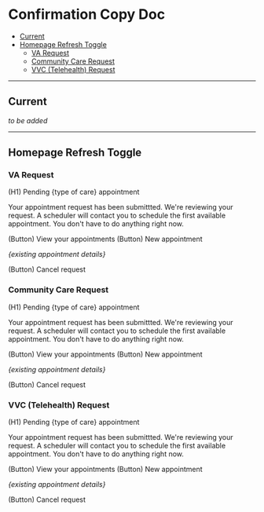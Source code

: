 # Confirmation Copy Doc

- [Current](#current)
- [Homepage Refresh Toggle](#homepage-refresh-toggle)
  * [VA Request](#va-request)
  * [Community Care Request](#community-care-request)
  * [VVC (Telehealth) Request](#vvc--telehealth--request)

---

## Current

_to be added_

---

## Homepage Refresh Toggle

### VA Request

(H1) Pending {type of care} appointment

Your appointment request has been submittted. We're reviewing your request. A scheduler will contact you to schedule the first available appointment. You don't have to do anything right now.

(Button) View your appointments
(Button) New appointment

_{existing appointment details}_

(Button) Cancel request


### Community Care Request

(H1) Pending {type of care} appointment

Your appointment request has been submittted. We're reviewing your request. A scheduler will contact you to schedule the first available appointment. You don't have to do anything right now.

(Button) View your appointments
(Button) New appointment

_{existing appointment details}_

(Button) Cancel request


### VVC (Telehealth) Request

(H1) Pending {type of care} appointment

Your appointment request has been submittted. We're reviewing your request. A scheduler will contact you to schedule the first available appointment. You don't have to do anything right now.

(Button) View your appointments
(Button) New appointment

_{existing appointment details}_

(Button) Cancel request

